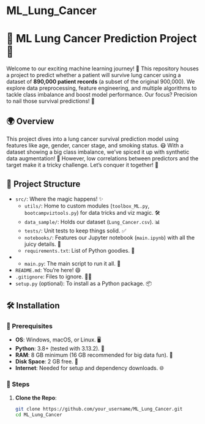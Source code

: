 # ML_Lung_Cancer
# 🎉 ML Lung Cancer Prediction Project 🎉

Welcome to our exciting machine learning journey! 🌟 This repository houses a project to predict whether a patient will survive lung cancer using a dataset of **890,000 patient records** (a subset of the original 900,000). We explore data preprocessing, feature engineering, and multiple algorithms to tackle class imbalance and boost model performance. Our focus? Precision to nail those survival predictions! 🎯

## 🌍 Overview

This project dives into a lung cancer survival prediction model using features like age, gender, cancer stage, and smoking status. 😷 With a dataset showing a big class imbalance, we’ve spiced it up with synthetic data augmentation! 🎨 However, low correlations between predictors and the target make it a tricky challenge. Let’s conquer it together! 💪

## 📂 Project Structure

- `src/`: Where the magic happens! ✨
  - `utils/`: Home to custom modules (`toolbox_ML.py`, `bootcampviztools.py`) for data tricks and viz magic. 🛠️
  - `data_sample/`: Holds our dataset (`Lung_Cancer.csv`). 📊
  - `tests/`: Unit tests to keep things solid. ✅
  - `notebooks/`: Features our Jupyter notebook (`main.ipynb`) with all the juicy details. 📓
  - `requirements.txt`: List of Python goodies. 🎁
-  - `main.py`: The main script to run it all. 🚀
- `README.md`: You’re here! 😄
- `.gitignore`: Files to ignore. 🕵️‍♂️
- `setup.py` (optional): To install as a Python package. 📦

## 🛠️ Installation

### 🎯 Prerequisites
- **OS**: Windows, macOS, or Linux. 🖥️
- **Python**: 3.8+ (tested with 3.13.2). 🐍
- **RAM**: 8 GB minimum (16 GB recommended for big data fun). 💾
- **Disk Space**: 2 GB free. 📀
- **Internet**: Needed for setup and dependency downloads. 🌐

### 🚀 Steps
1. **Clone the Repo**:
   ```bash
   git clone https://github.com/your_username/ML_Lung_Cancer.git
   cd ML_Lung_Cancer
